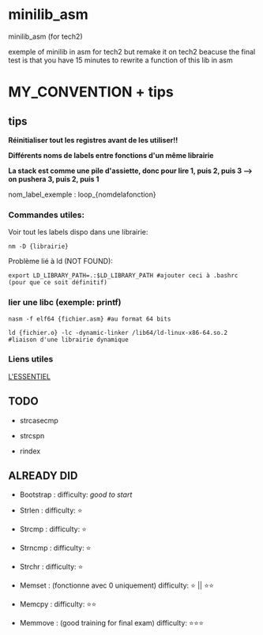 # minilib_asm
minilib_asm (for tech2)

exemple of minilib in asm for tech2 but remake it on tech2 beacuse the final test is that you have 15 minutes to rewrite a function of this lib in asm  

# MY_CONVENTION + tips
  
## tips

  **Réinitialiser tout les registres avant de les utiliser!!**

  **Différents noms de labels entre fonctions d'un même librairie**

  **La stack est comme une pile d'assiette, donc pour lire 1, puis 2, puis 3 --> on pushera 3, puis 2, puis 1**

  nom_label_exemple : loop_{nomdelafonction}

  ### Commandes utiles:

  Voir tout les labels dispo dans une librairie:

    nm -D {librairie}

  Problème lié à ld (NOT FOUND):

    export LD_LIBRARY_PATH=.:$LD_LIBRARY_PATH #ajouter ceci à .bashrc (pour que ce soit définitif)

  ### lier une libc (exemple: printf)

    nasm -f elf64 {fichier.asm} #au format 64 bits

    ld {fichier.o} -lc -dynamic-linker /lib64/ld-linux-x86-64.so.2 #liaison d'une librairie dynamique

  ### Liens utiles

  [L'ESSENTIEL](https://chromium.googlesource.com/chromiumos/docs/+/HEAD/constants/syscalls.md)


## TODO  

  * strcasecmp

  * strcspn
  
  * rindex

## ALREADY DID

  * Bootstrap :        difficulty: *good to start*

  * Strlen :          difficulty: ⭐

  * Strcmp :           difficulty: ⭐

  * Strncmp :          difficulty: ⭐

  * Strchr :          difficulty: ⭐

  * Memset : (fonctionne avec 0 uniquement)           difficulty: ⭐ || ⭐⭐

  * Memcpy :           difficulty: ⭐⭐

  * Memmove : (good training for final exam)           difficulty: ⭐⭐⭐
